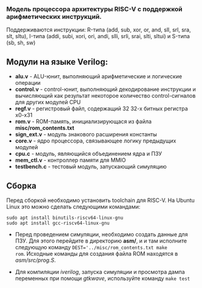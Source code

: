 ### Модель процессора архитектуры RISC-V c поддержкой арифметических инструкций.

Поддерживаются инструкции: R-типа (add, sub, xor, or, and, sll, srl, sra, slt, sltu), I-типа (addi, subi, xori, ori, andi, slli, srli, srai, slti, sltui) и S-типа (sb, sh, sw)

## Модули на языке Verilog: 
- **alu.v** - ALU-юнит, выполняющий арифметические и логические операции
- **control.v** - control-юнит, выполняющий декодирование инструкции и вычисляющий как результат некоторое количество control-сигналов для других модулей CPU 
- **regf.v** - регистровый файл, содержащий 32 32-х битных регистра x0-x31
- **rom.v** - ROM-память, инициализирующася из файла **misc/rom_contents.txt**
- **sign_ext.v** - модуль знакового расширения константы
- **core.v** - ядро процессора, связывающее логику предыдущих модулей
- **cpu.c** - модуль, являющийся объединением ядра и ПЗУ
- **mem_ctl.v** - контроллер памяти для MMIO
- **testbench.c** - тестовый модуль, запускающий симуляцию 

## Сборка

Перед сборкой необходимо установить toolchain для RISC-V. На Ubuntu Linux это можно сделать следующими командами: 
```
sudo apt install binutils-riscv64-linux-gnu
sudo apt install gcc-riscv64-linux-gnu
```
- Перед проведением симуляции, необходимо создать данные для ПЗУ. Для этого перейдите в директорию **asm/**, и и там исполните следующую команду <code>DEST='../misc/rom_contents.txt make rom</code>. Исходные команды для создания файла ROM находятся в *asm/src/prog.S*. 

- Для компиляции *iverilog*, запуска симуляции и просмотра дампа переменных при помощи *gtkwave*, используйте команду <code>make test</code>
